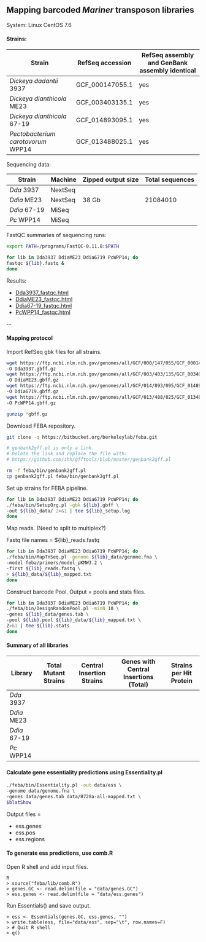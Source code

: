 ## Mapping barcoded *Mariner* transposon libraries

System: Linux CentOS 7.6

#### Strains:

| Strain | RefSeq accession | RefSeq assembly and GenBank assembly identical
|---|---|---|
|*Dickeya dadantii* 3937 | GCF_000147055.1 | yes
|*Dickeya dianthicola* ME23 | GCF_003403135.1 | yes
|*Dickeya dianthicola* 67-19 | GCF_014893095.1 | yes
|*Pectobacterium carotovorum* WPP14 | GCF_013488025.1 | yes

Sequencing data:

| Strain | Machine | Zipped output size | Total sequences
| --- | --- | --- | ---
| *Dda* 3937 | NextSeq | 
| *Ddia* ME23 | NextSeq | 38 Gb | 21084010
| *Ddia* 67-19 | MiSeq | 
| *Pc* WPP14 | MiSeq |

FastQC summaries of sequencing runs:

~~~ bash
export PATH=/programs/FastQC-0.11.8:$PATH

for lib in Dda3937 DdiaME23 Ddia6719 PcWPP14; do
fastqc ${lib}.fastq &
done
~~~

Results:

- [Dda3937_fastqc.html](library_mapping/Dda3937_fastqc.html)
- [DdiaME23_fastqc.html](library_mapping/DdiaME23_fastqc.html)
- [Ddia67-19_fastqc.html](library_mapping/Ddia67-19_fastqc.html)
- [PcWPP14_fastqc.html](library_mapping/PcWPP14_fastqc.html)

--

#### Mapping protocol

Import RefSeq gbk files for all strains.

~~~ bash
wget https://ftp.ncbi.nlm.nih.gov/genomes/all/GCF/000/147/055/GCF_000147055.1_ASM14705v1/GCF_000147055.1_ASM14705v1_genomic.gbff.gz \
-O Dda3937.gbff.gz
wget https://ftp.ncbi.nlm.nih.gov/genomes/all/GCF/003/403/135/GCF_003403135.1_ASM340313v1/GCF_003403135.1_ASM340313v1_genomic.gbff.gz \
-O DdiaME23.gbff.gz
wget https://ftp.ncbi.nlm.nih.gov/genomes/all/GCF/014/893/095/GCF_014893095.1_ASM1489309v1/GCF_014893095.1_ASM1489309v1_genomic.gbff.gz \
-O Ddia6719.gbff.gz
wget https://ftp.ncbi.nlm.nih.gov/genomes/all/GCF/013/488/025/GCF_013488025.1_ASM1348802v1/GCF_013488025.1_ASM1348802v1_genomic.gbff.gz \
-O PcWPP14.gbff.gz

gunzip *gbff.gz
~~~

Download FEBA repository.

~~~ bash
git clone -q https://bitbucket.org/berkeleylab/feba.git

# genbank2gff.pl is only a link. 
# Delete the link and replace the file with:
# https://github.com/ihh/gfftools/blob/master/genbank2gff.pl

rm -f feba/bin/genbank2gff.pl
cp genbank2gff.pl feba/bin/genbank2gff.pl
~~~

Set up strains for FEBA pipeline.

~~~ bash
for lib in Dda3937 DdiaME23 Ddia6719 PcWPP14; do
./feba/bin/SetupOrg.pl -gbk ${lib}.gbff \
-out ${lib}_data/ 2>&1 | tee ${lib}_setup.log
done
~~~

Map reads. (Need to split to multiplex?)

Fastq file names = \${lib}_reads.fastq

~~~ bash
for lib in Dda3937 DdiaME23 Ddia6719 PcWPP14; do
./feba/bin/MapTnSeq.pl -genome ${lib}_data/genome.fna \
-model feba/primers/model_pKMW3.2 \
-first ${lib}_reads.fastq \
> ${lib}_data/${lib}_mapped.txt
done
~~~

Construct barcode Pool. Output = pools and stats files.

~~~ bash
for lib in Dda3937 DdiaME23 Ddia6719 PcWPP14; do
./feba/bin/DesignRandomPool.pl -minN 10 \
-genes ${lib}_data/genes.tab \
-pool ${lib}.pool ${lib}_data/${lib}_mapped.txt \
2>&1 | tee ${lib}.stats
done
~~~

#### Summary of all libraries

| Library | Total Mutant Strains | Central Insertion Strains |  Genes with Central Insertions (Total) | Strains per Hit Protein |
| --- | --- | --- | --- | ---
| *Dda* 3937 | |
| *Ddia* ME23 | 
| *Ddia* 67-19 |
| *Pc* WPP14 | 

#### Calculate gene essentiality predictions using Essentiality.pl

~~~ bash
./feba/bin/Essentiality.pl -out data/ess \
-genome data/genome.fna \
-genes data/genes.tab data/B728a-all-mapped.txt \
$blatShow
~~~

Output files = 

- ess.genes
- ess.pos 
- ess.regions

#### To generate ess predictions, use comb.R

Open R shell and add input files.

~~~ 
R
> source("feba/lib/comb.R")
> genes.GC <- read.delim(file = "data/genes.GC")
> ess.genes <- read.delim(file = "data/ess.genes")
~~~

Run Essentials() and save output.

~~~
> ess <- Essentials(genes.GC, ess.genes, "")
> write.table(ess, file="data/ess", sep="\t", row.names=F)
> # Quit R shell
> q()
~~~


